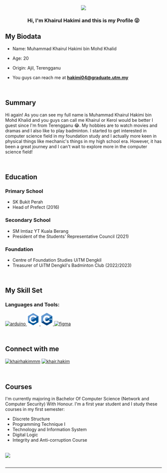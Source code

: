 <div align="center">
<img src="https://avatars.githubusercontent.com/u/148405244?v=4" align="center" style="width: 30%" />
</div>  
  

### <div align="center">Hi, I'm Khairul Hakimi and this is my Profile 😜</div>  
  
## My Biodata
- Name: Muhammad Khairul Hakimi bin Mohd Khalid  
  

- Age: 20  
  

- Origin: Ajil, Terengganu  
  

- You guys can reach me at **hakimi04@graduate.utm.my**

<br/> 

## Summary
Hi again! As you can see my full name is Muhammad Khairul Hakimi bin Mohd Khalid and you guys can call me Khairul or Kerol would be better I guest since I'm from Terengganu 😂. My hobbies are to watch movies and dramas and I also like to play badminton. I started to get interested in computer science field in my foundation study and I actually more keen in physical things like mechanic's things in my high school era. However, it has been a great journey and I can't wait to explore more in the computer science field!  
  

<br/>  

## Education
### Primary School
- SK Bukit Perah
- Head of Prefect (2016)

### Secondary School
- SM Imtiaz YT Kuala Berang
- President of the Students' Representative Council (2021)

### Foundation
- Centre of Foundation Studies UiTM Dengkil
- Treasurer of UiTM Dengkil's Badminton Club (2022/2023)

<br/>

## My Skill Set  
<h3 align="left">Languages and Tools:</h3>
<p align="left">
<a href="https://www.arduino.cc/" target="_blank" rel="noreferrer"> <img src="https://cdn.worldvectorlogo.com/logos/arduino-1.svg" alt="arduino" width="40" height="40"/> </a> 
<a href="https://www.cprogramming.com/" target="_blank" rel="noreferrer"> <img src="https://raw.githubusercontent.com/devicons/devicon/master/icons/c/c-original.svg" alt="c" width="40" height="40"/> </a> 
<a href="https://www.w3schools.com/cpp/" target="_blank" rel="noreferrer"> <img src="https://raw.githubusercontent.com/devicons/devicon/master/icons/cplusplus/cplusplus-original.svg" alt="cplusplus" width="40" height="40"/> </a> 
<a href="https://www.figma.com/" target="_blank" rel="noreferrer"> <img src="https://www.vectorlogo.zone/logos/figma/figma-icon.svg" alt="figma" width="40" height="40"/> </a> </p>
<br/>  


## Connect with me  
<p align="left">
<a href="https://twitter.com/khairhakimmm" target="blank"><img align="center" src="https://raw.githubusercontent.com/rahuldkjain/github-profile-readme-generator/master/src/images/icons/Social/twitter.svg" alt="khairhakimmm" height="30" width="40" /></a>
<a href="https://instagram.com/khair.hakim" target="blank"><img align="center" src="https://raw.githubusercontent.com/rahuldkjain/github-profile-readme-generator/master/src/images/icons/Social/instagram.svg" alt="khair.hakim" height="30" width="40" /></a>
</p>

<br/>  


## Courses 
I'm currently majoring in Bachelor Of Computer Science (Network and Computer Security) With Honour. I'm a first year student and I study these courses in my first semester:
- Discrete Structure
- Programming Technique I
- Technology and Information System
- Digital Logic
- Integrity and Anti-corruption Course

<br/>  

<div align="left">
<img src="https://komarev.com/ghpvc/?username=Kerol04&&style=flat-square" align="center" />
</div>  

<br />

----
